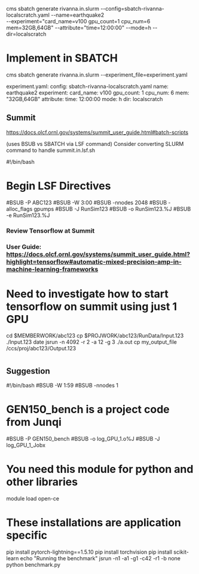 

cms sbatch generate rivanna.in.slurm 
  --config=sbatch-rivanna-localscratch.yaml
  --name=earthquake2 \
  --experiment=\"card_name=v100 gpu_count=1 cpu_num=6 mem=32GB,64GB\"
  --attribute=\"time=12:00:00\"
  --mode=h
  --dir=localscratch
  
# Implement in SBATCH
cms sbatch generate rivanna.in.slurm --experiment_file=experiment.yaml

experiment.yaml:
  config: sbatch-rivanna-localscratch.yaml
  name: earthquake2
  experiment:
    card_name: v100
    gpu_count: 1
    cpu_num: 6
    mem: "32GB,64GB"
  attribute:
    time: 12:00:00
  mode: h
  dir: localscratch




Summit
--------
https://docs.olcf.ornl.gov/systems/summit_user_guide.html#batch-scripts

(uses BSUB vs SBATCH via LSF command)
Consider converting SLURM command to handle summit.in.lsf.sh

 #!/bin/bash
 # Begin LSF Directives
 #BSUB -P ABC123
 #BSUB -W 3:00
 #BSUB -nnodes 2048
 #BSUB -alloc_flags gpumps
 #BSUB -J RunSim123
 #BSUB -o RunSim123.%J
 #BSUB -e RunSim123.%J

### Review Tensorflow at Summit
### User Guide: https://docs.olcf.ornl.gov/systems/summit_user_guide.html?highlight=tensorflow#automatic-mixed-precision-amp-in-machine-learning-frameworks
# Need to investigate how to start tensorflow on summit using just 1 GPU
 cd $MEMBERWORK/abc123
 cp $PROJWORK/abc123/RunData/Input.123 ./Input.123
 date
 jsrun -n 4092 -r 2 -a 12 -g 3 ./a.out
 cp my_output_file /ccs/proj/abc123/Output.123
#
 
 
 ## Suggestion
 
 

#!/bin/bash
#BSUB -W 1:59
#BSUB -nnodes 1
# GEN150_bench is a project code from Junqi
#BSUB -P GEN150_bench
#BSUB -o log_GPU_1.o%J
#BSUB -J log_GPU_1_Jobx

# You need this module for python and other libraries
module load open-ce

# These installations are application specific
pip install pytorch-lightning==1.5.10
pip install torchvision
pip install scikit-learn
echo "Running the benchmark"
jsrun -n1 -a1 -g1 -c42 -r1 -b none python benchmark.py

